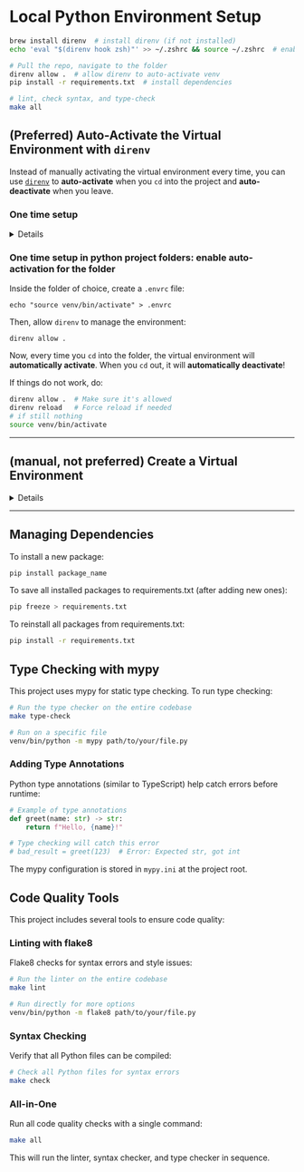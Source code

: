 # Local Python Environment Setup

```bash
brew install direnv  # install direnv (if not installed)
echo 'eval "$(direnv hook zsh)"' >> ~/.zshrc && source ~/.zshrc  # enable direnv in Zsh if not already so

# Pull the repo, navigate to the folder
direnv allow .  # allow direnv to auto-activate venv
pip install -r requirements.txt  # install dependencies

# lint, check syntax, and type-check
make all
```

## (Preferred) Auto-Activate the Virtual Environment with `direnv`

Instead of manually activating the virtual environment every time, you can use [`direnv`](https://direnv.net/) to **auto-activate** when you `cd` into the project and **auto-deactivate** when you leave.

### One time setup

<details><summary>Details </summary>

Install `direnv`

```bash
brew install direnv
```

Enable `direnv` in Zsh

Add the following line to your `~/.zshrc`:

```bash
eval "$(direnv hook zsh)"
```

Then, restart your terminal or run:

```bash
source ~/.zshrc
```

</details>

### One time setup in python project folders: enable auto-activation for the folder

Inside the folder of choice, create a `.envrc` file:

```
echo "source venv/bin/activate" > .envrc
```

Then, allow `direnv` to manage the environment:

```
direnv allow .
```

Now, every time you `cd` into the folder, the virtual environment will **automatically activate**. When you `cd` out, it will **automatically deactivate**!

If things do not work, do:

```bash
direnv allow .  # Make sure it's allowed
direnv reload   # Force reload if needed
# if still nothing
source venv/bin/activate
```

---

## (manual, not preferred) Create a Virtual Environment

<details>

```bash
python3 -m venv venv
```

Activate the Virtual Environment

```sh
source venv/bin/activate
```

### Deactivate the Virtual Environment

When done, exit the virtual environment:

```sh
deactivate
```

Now, every time you work in this folder, activate the virtual environment before running Python scripts.

```sh
source venv/bin/activate  # (Mac/Linux)
```

Then, run your Python code as usual!

</details>

---

## Managing Dependencies

To install a new package:

```sh
pip install package_name
```

To save all installed packages to requirements.txt (after adding new ones):

```sh
pip freeze > requirements.txt
```

To reinstall all packages from requirements.txt:

```sh
pip install -r requirements.txt
```
## Type Checking with mypy

This project uses mypy for static type checking. To run type checking:

```sh
# Run the type checker on the entire codebase
make type-check

# Run on a specific file
venv/bin/python -m mypy path/to/your/file.py
```

### Adding Type Annotations

Python type annotations (similar to TypeScript) help catch errors before runtime:

```python
# Example of type annotations
def greet(name: str) -> str:
    return f"Hello, {name}!"

# Type checking will catch this error
# bad_result = greet(123)  # Error: Expected str, got int
```

The mypy configuration is stored in `mypy.ini` at the project root.

## Code Quality Tools

This project includes several tools to ensure code quality:

### Linting with flake8

Flake8 checks for syntax errors and style issues:

```sh
# Run the linter on the entire codebase
make lint

# Run directly for more options
venv/bin/python -m flake8 path/to/your/file.py
```

### Syntax Checking

Verify that all Python files can be compiled:

```sh
# Check all Python files for syntax errors
make check
```

### All-in-One

Run all code quality checks with a single command:

```sh
make all
```

This will run the linter, syntax checker, and type checker in sequence.
